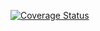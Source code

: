 [![Coverage Status](https://coveralls.io/repos/github/vector2281337/lab5/badge.svg?branch=main)](https://coveralls.io/github/vector2281337/lab5?branch=main)
